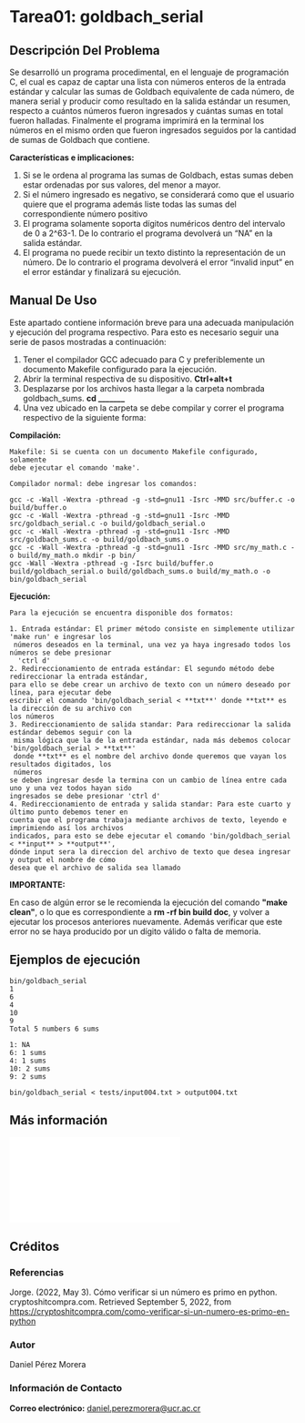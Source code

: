# Tarea01: goldbach_serial

## Descripción Del Problema

Se desarrolló un programa procedimental, en el lenguaje de programación C, el cual es capaz de captar una lista con números enteros de la entrada estándar y calcular las sumas de Goldbach equivalente de cada número, de manera serial y producir como resultado en la salida estándar un resumen, respecto a cuántos números fueron ingresados y cuántas sumas en total fueron halladas. Finalmente el programa imprimirá en la terminal los números en el mismo orden que fueron ingresados seguidos por la cantidad de sumas de Goldbach que contiene.

**Características e implicaciones:**

1. Si se le ordena al programa las sumas de Goldbach, estas sumas deben estar ordenadas por sus valores, del menor a mayor.
2. Si el número ingresado es negativo, se considerará como que el usuario quiere que el programa además liste todas las sumas del correspondiente número positivo
3. El programa solamente soporta dígitos numéricos dentro del intervalo de 0 a 2^63-1. De lo contrario el programa devolverá un “NA” en la salida estándar.
4. El programa no puede recibir un texto distinto la representación de un número. De lo contrario el programa devolverá el error “invalid input” en el error estándar y finalizará su ejecución.

## Manual De Uso

Este apartado contiene información breve para una adecuada manipulación y ejecución del programa respectivo. Para esto es necesario seguir una serie de pasos mostradas a continuación:

1. Tener el compilador GCC adecuado para C y preferiblemente un documento Makefile
configurado para la ejecución.
2. Abrir la terminal respectiva de su dispositivo. **Ctrl+alt+t**
3. Desplazarse por los archivos hasta llegar a la carpeta nombrada goldbach_sums. **cd _______**
4. Una vez ubicado en la carpeta se debe compilar y correr el programa respectivo de la siguiente forma:

  **Compilación:**

    Makefile: Si se cuenta con un documento Makefile configurado, solamente
    debe ejecutar el comando 'make'.
    
    Compilador normal: debe ingresar los comandos:

    gcc -c -Wall -Wextra -pthread -g -std=gnu11 -Isrc -MMD src/buffer.c -o build/buffer.o
    gcc -c -Wall -Wextra -pthread -g -std=gnu11 -Isrc -MMD src/goldbach_serial.c -o build/goldbach_serial.o
    gcc -c -Wall -Wextra -pthread -g -std=gnu11 -Isrc -MMD src/goldbach_sums.c -o build/goldbach_sums.o
    gcc -c -Wall -Wextra -pthread -g -std=gnu11 -Isrc -MMD src/my_math.c -o build/my_math.o mkdir -p bin/
    gcc -Wall -Wextra -pthread -g -Isrc build/buffer.o build/goldbach_serial.o build/goldbach_sums.o build/my_math.o -o bin/goldbach_serial 

  **Ejecución:**

    Para la ejecución se encuentra disponible dos formatos:

    1. Entrada estándar: El primer método consiste en simplemente utilizar 'make run' e ingresar los
     números deseados en la terminal, una vez ya haya ingresado todos los números se debe presionar
      'ctrl d'
    2. Redireccionamiento de entrada estándar: El segundo método debe redireccionar la entrada estándar,
    para ello se debe crear un archivo de texto con un número deseado por línea, para ejecutar debe 
    escribir el comando 'bin/goldbach_serial < **txt**' donde **txt** es la dirección de su archivo con 
    los números
    3. Redireccionamiento de salida standar: Para redireccionar la salida estándar debemos seguir con la
     misma lógica que la de la entrada estándar, nada más debemos colocar 'bin/goldbach_serial > **txt**' 
     donde **txt** es el nombre del archivo donde queremos que vayan los resultados digitados, los
     números 
    se deben ingresar desde la termina con un cambio de línea entre cada uno y una vez todos hayan sido
    ingresados se debe presionar 'ctrl d'
    4. Redireccionamiento de entrada y salida standar: Para este cuarto y último punto debemos tener en 
    cuenta que el programa trabaja mediante archivos de texto, leyendo e imprimiendo así los archivos 
    indicados, para esto se debe ejecutar el comando 'bin/goldbach_serial < **input** > **output**', 
    dónde input sera la direccion del archivo de texto que desea ingresar y output el nombre de cómo 
    desea que el archivo de salida sea llamado

**IMPORTANTE:**

En caso de algún error se le recomienda la ejecución del comando **"make clean"**, o lo que es 
correspondiente a **rm -rf bin build doc**, y volver a ejecutar los procesos anteriores nuevamente. 
Además verificar que este error no se haya producido por un dígito válido o falta de memoria.

## Ejemplos de ejecución

```
bin/goldbach_serial
1
6
4
10
9
Total 5 numbers 6 sums

1: NA
6: 1 sums
4: 1 sums
10: 2 sums
9: 2 sums
```

```
bin/goldbach_serial < tests/input004.txt > output004.txt
```

## Más información
 
![Estructura De Datos Implementada](./design/README.md)
 
## Créditos

### Referencias

Jorge. (2022, May 3). Cómo verificar si un número es primo en python. cryptoshitcompra.com. Retrieved September 5, 2022, from https://cryptoshitcompra.com/como-verificar-si-un-numero-es-primo-en-python 

### Autor

Daniel Pérez Morera

### Información de Contacto

**Correo electrónico:** daniel.perezmorera@ucr.ac.cr
